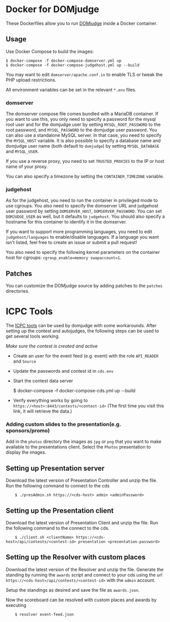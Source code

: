 Docker for DOMjudge
===================

These Dockerfiles allow you to run [DOMjudge](https://www.domjudge.org) inside a
Docker container.

Usage
-----

Use Docker Compose to build the images:

	$ docker-compose -f docker-compose-domserver.yml up
	$ docker-compose -f docker-compose-judgehost.yml up --build

You may want to edit `domserver/apache.conf.in` to enable TLS or tweak the PHP
upload restrictions.

All environment variables can be set in the relevant `*.env` files.

### domserver

The domserver compose file comes bundled with a MariaDB container. If you want
to use this, you only need to specify a password for the mysql root user and for
the domjudge user by setting `MYSQL_ROOT_PASSWORD` to the root password, and
`MYSQL_PASSWORD` to the domjudge user password. You can also use a
standalone MySQL server. In that case, you need to specify the
`MYSQL_HOST` variable. It is also possible to specify a database name and
domjudge user name (both default to `domjudge`) by setting `MYSQL_DATABASE`
and `MYSQL_USER`.

If you use a reverse proxy, you need to set `TRUSTED_PROXIES` to the IP
or host name of your proxy.

You can also specify a timezone by setting the `CONTAINER_TIMEZONE` variable.

### judgehost

As for the judgehost, you need to run the container in privileged mode to use
cgroups. You also need to specify the domserver URL and judgehost user password
by setting `DOMSERVER_HOST`, `DOMSERVER_PASSWORD`. You can set `DOMJUDGE_USER`
as well, but it defaults to `judgehost`. You should also specify a hostname for
this container to identify it in the domserver.

If you want to support more programming languages, you need to edit
`judgehost/languages` to enable/disable languages. If a language you want isn't
listed, feel free to create an issue or submit a pull request!

You also need to specify the following kernel parameters on the container host
for cgroups: `cgroup_enable=memory swapaccount=1`.

Patches
-------

You can customize the DOMjudge source by adding patches to the `patches`
directories.

ICPC Tools
==========

The [ICPC tools](https://icpc.baylor.edu/icpctools/) can be used by domjudge
with some workarounds. After setting up the contest and autojudges, the
following steps can be used to get several tools working.

*Make sure the contest is created and active*

* Create an user for the event feed (e.g. event) with the role `API_READER` and `Source`
* Update the passwords and contest id in `cds.env`
* Start the contest data server

	$ docker-compose -f docker-compose-cds.yml up --build

* Verify everything works by going to
  `https://<host>:8443/contests/<contest-id>` (The first time you visit this
  link, it will retrieve the data.)

### Adding custom slides to the presentation(e.g. sponsors/promo)
Add in the `photos` directory the images as `jpg` or `png` that you want to
make available to the presentations client.  Select the `Photos` presentation
to display the images.

Setting up Presentation server
------------------------------
Download the latest version of Presentation Controller and unzip the file. Run
the following command to connect to the cds

		$ ./presAdmin.sh https://<cds-host> admin <adminPassword>

Setting up the Presentation client
----------------------------------
Download the latest version of Presentation Client and unzip the file. Run the
following command to the connect to the cds.

		$ ./client.sh <clientName> https://<cds-host>/api/contests/<contest-id> presentation <presentation-password>

Setting up the Resolver with custom places
------------------------------------------
Download the latest version of the Resolver and unzip the file. Generate the
standing by running the `awards` script and connect to your cds using the
url `https://<cds-host>/api/contests/<contest-id>` with the `admin` account.

Setup the standings as desired and save the file as `awards.json`.

Now the scoreboard can be resolved with custom places and awards by executing

        $ resolver event-feed.json

